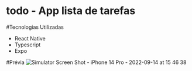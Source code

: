 # todo - App lista de tarefas

#Tecnologias Utilizadas
- React Native
- Typescript
- Expo

#Prévia 
![Simulator Screen Shot - iPhone 14 Pro - 2022-09-14 at 15 46 38](https://user-images.githubusercontent.com/88065589/190238082-bcb8af18-7f11-4493-bb3b-3f7d40333188.png)
